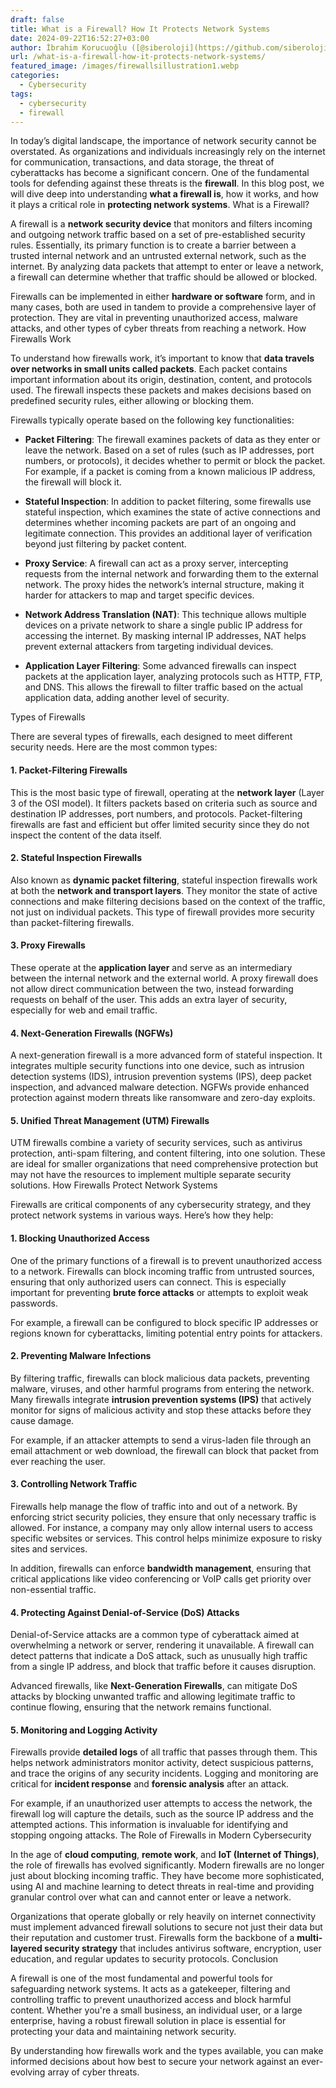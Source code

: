 ```yaml
---
draft: false
title: What is a Firewall? How It Protects Network Systems
date: 2024-09-22T16:52:27+03:00
author: İbrahim Korucuoğlu ([@siberoloji](https://github.com/siberoloji))
url: /what-is-a-firewall-how-it-protects-network-systems/
featured_image: /images/firewallsillustration1.webp
categories:
  - Cybersecurity
tags:
  - cybersecurity
  - firewall
---
```



In today’s digital landscape, the importance of network security cannot be overstated. As organizations and individuals increasingly rely on the internet for communication, transactions, and data storage, the threat of cyberattacks has become a significant concern. One of the fundamental tools for defending against these threats is the **firewall**. In this blog post, we will dive deep into understanding **what a firewall is**, how it works, and how it plays a critical role in **protecting network systems**.
What is a Firewall?



A firewall is a **network security device** that monitors and filters incoming and outgoing network traffic based on a set of pre-established security rules. Essentially, its primary function is to create a barrier between a trusted internal network and an untrusted external network, such as the internet. By analyzing data packets that attempt to enter or leave a network, a firewall can determine whether that traffic should be allowed or blocked.



Firewalls can be implemented in either **hardware or software** form, and in many cases, both are used in tandem to provide a comprehensive layer of protection. They are vital in preventing unauthorized access, malware attacks, and other types of cyber threats from reaching a network.
How Firewalls Work



To understand how firewalls work, it’s important to know that **data travels over networks in small units called packets**. Each packet contains important information about its origin, destination, content, and protocols used. The firewall inspects these packets and makes decisions based on predefined security rules, either allowing or blocking them.



Firewalls typically operate based on the following key functionalities:


* **Packet Filtering**: The firewall examines packets of data as they enter or leave the network. Based on a set of rules (such as IP addresses, port numbers, or protocols), it decides whether to permit or block the packet. For example, if a packet is coming from a known malicious IP address, the firewall will block it.

* **Stateful Inspection**: In addition to packet filtering, some firewalls use stateful inspection, which examines the state of active connections and determines whether incoming packets are part of an ongoing and legitimate connection. This provides an additional layer of verification beyond just filtering by packet content.

* **Proxy Service**: A firewall can act as a proxy server, intercepting requests from the internal network and forwarding them to the external network. The proxy hides the network’s internal structure, making it harder for attackers to map and target specific devices.

* **Network Address Translation (NAT)**: This technique allows multiple devices on a private network to share a single public IP address for accessing the internet. By masking internal IP addresses, NAT helps prevent external attackers from targeting individual devices.

* **Application Layer Filtering**: Some advanced firewalls can inspect packets at the application layer, analyzing protocols such as HTTP, FTP, and DNS. This allows the firewall to filter traffic based on the actual application data, adding another level of security.

Types of Firewalls



There are several types of firewalls, each designed to meet different security needs. Here are the most common types:


#### 1. **Packet-Filtering Firewalls**



This is the most basic type of firewall, operating at the **network layer** (Layer 3 of the OSI model). It filters packets based on criteria such as source and destination IP addresses, port numbers, and protocols. Packet-filtering firewalls are fast and efficient but offer limited security since they do not inspect the content of the data itself.


#### 2. **Stateful Inspection Firewalls**



Also known as **dynamic packet filtering**, stateful inspection firewalls work at both the **network and transport layers**. They monitor the state of active connections and make filtering decisions based on the context of the traffic, not just on individual packets. This type of firewall provides more security than packet-filtering firewalls.


#### 3. **Proxy Firewalls**



These operate at the **application layer** and serve as an intermediary between the internal network and the external world. A proxy firewall does not allow direct communication between the two, instead forwarding requests on behalf of the user. This adds an extra layer of security, especially for web and email traffic.


#### 4. **Next-Generation Firewalls (NGFWs)**



A next-generation firewall is a more advanced form of stateful inspection. It integrates multiple security functions into one device, such as intrusion detection systems (IDS), intrusion prevention systems (IPS), deep packet inspection, and advanced malware detection. NGFWs provide enhanced protection against modern threats like ransomware and zero-day exploits.


#### 5. **Unified Threat Management (UTM) Firewalls**



UTM firewalls combine a variety of security services, such as antivirus protection, anti-spam filtering, and content filtering, into one solution. These are ideal for smaller organizations that need comprehensive protection but may not have the resources to implement multiple separate security solutions.
How Firewalls Protect Network Systems



Firewalls are critical components of any cybersecurity strategy, and they protect network systems in various ways. Here’s how they help:


#### 1. **Blocking Unauthorized Access**



One of the primary functions of a firewall is to prevent unauthorized access to a network. Firewalls can block incoming traffic from untrusted sources, ensuring that only authorized users can connect. This is especially important for preventing **brute force attacks** or attempts to exploit weak passwords.



For example, a firewall can be configured to block specific IP addresses or regions known for cyberattacks, limiting potential entry points for attackers.


#### 2. **Preventing Malware Infections**



By filtering traffic, firewalls can block malicious data packets, preventing malware, viruses, and other harmful programs from entering the network. Many firewalls integrate **intrusion prevention systems (IPS)** that actively monitor for signs of malicious activity and stop these attacks before they cause damage.



For example, if an attacker attempts to send a virus-laden file through an email attachment or web download, the firewall can block that packet from ever reaching the user.


#### 3. **Controlling Network Traffic**



Firewalls help manage the flow of traffic into and out of a network. By enforcing strict security policies, they ensure that only necessary traffic is allowed. For instance, a company may only allow internal users to access specific websites or services. This control helps minimize exposure to risky sites and services.



In addition, firewalls can enforce **bandwidth management**, ensuring that critical applications like video conferencing or VoIP calls get priority over non-essential traffic.


#### 4. **Protecting Against Denial-of-Service (DoS) Attacks**



Denial-of-Service attacks are a common type of cyberattack aimed at overwhelming a network or server, rendering it unavailable. A firewall can detect patterns that indicate a DoS attack, such as unusually high traffic from a single IP address, and block that traffic before it causes disruption.



Advanced firewalls, like **Next-Generation Firewalls**, can mitigate DoS attacks by blocking unwanted traffic and allowing legitimate traffic to continue flowing, ensuring that the network remains functional.


#### 5. **Monitoring and Logging Activity**



Firewalls provide **detailed logs** of all traffic that passes through them. This helps network administrators monitor activity, detect suspicious patterns, and trace the origins of any security incidents. Logging and monitoring are critical for **incident response** and **forensic analysis** after an attack.



For example, if an unauthorized user attempts to access the network, the firewall log will capture the details, such as the source IP address and the attempted actions. This information is invaluable for identifying and stopping ongoing attacks.
The Role of Firewalls in Modern Cybersecurity



In the age of **cloud computing**, **remote work**, and **IoT (Internet of Things)**, the role of firewalls has evolved significantly. Modern firewalls are no longer just about blocking incoming traffic. They have become more sophisticated, using AI and machine learning to detect threats in real-time and providing granular control over what can and cannot enter or leave a network.



Organizations that operate globally or rely heavily on internet connectivity must implement advanced firewall solutions to secure not just their data but their reputation and customer trust. Firewalls form the backbone of a **multi-layered security strategy** that includes antivirus software, encryption, user education, and regular updates to security protocols.
Conclusion



A firewall is one of the most fundamental and powerful tools for safeguarding network systems. It acts as a gatekeeper, filtering and controlling traffic to prevent unauthorized access and block harmful content. Whether you're a small business, an individual user, or a large enterprise, having a robust firewall solution in place is essential for protecting your data and maintaining network security.



By understanding how firewalls work and the types available, you can make informed decisions about how best to secure your network against an ever-evolving array of cyber threats.

